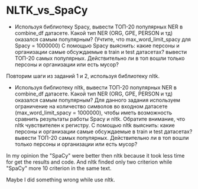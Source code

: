 # NLTK_vs_SpaCy

* Используя библиотеку Spacy, вывести ТОП-20 популярных NER в combine_df датасете. Какой тип NER (ORG, GPE, PERSON и тд) оказался самым популярным? (Учтите, что max_word_limit_spacy для Spacy = 1000000)
С помощью Spacy выяснить: какие персоны и организации самые обсуждаемые в train и test датасетах? вывести ТОП-20 самых популярных. Действительно ли в топ вошли только персоны и организации или есть мусор?

Повторим шаги из заданий 1 и 2, используя библиотеку nltk.

* Используя библиотеку nltk, вывести ТОП-20 популярных NER в combine_df датасете. Какой тип NER (ORG, GPE, PERSON и тд) оказался самым популярным? Для данного задания используем ограничение на количество символов во входном датасете (max_word_limit_spacy = 1000000), чтобы иметь возможность сравнить результаты работы Spacy и nltk. Обратите внимание, что nltk чувствителен к регистру.
С помощью nltk выяснить: какие персоны и организации самые обсуждаемые в train и test датасетах? вывести ТОП-20 самых популярных. Действительно ли в топ вошли только персоны и организации или есть мусор?

In my opinion the "SpaCy" were better then nltk because it took less time for get the results and code. And nltk finded only two criterion while "SpaCy" more 10 criterion in the same text.

Maybe I did something wrong while use nltk.
